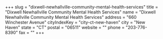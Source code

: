 +++
slug = "dixwell-newhallville-community-mental-health-services"
title = "Dixwell Newhallville Community Mental Health Services"
name = "Dixwell Newhallville Community Mental Health Services"
address = "660 Winchester Avenue"
cityIndexKey = "city-ct-new-haven"
city = "New Haven"
state = "CT"
postal = "06511"
website = ""
phone = "203-776-8390"
fax = ""
+++
